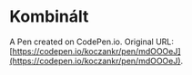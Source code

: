 # Kombinált

A Pen created on CodePen.io. Original URL: [https://codepen.io/koczankr/pen/mdOOOeJ](https://codepen.io/koczankr/pen/mdOOOeJ).


